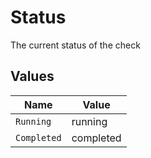# Status

The current status of the check


## Values

| Name        | Value       |
| ----------- | ----------- |
| `Running`   | running     |
| `Completed` | completed   |